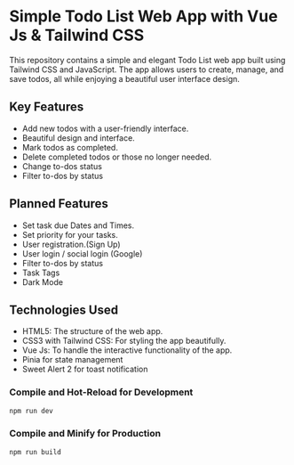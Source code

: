 # Simple Todo List Web App with Vue Js & Tailwind CSS

This repository contains a simple and elegant Todo List web app built using Tailwind CSS and JavaScript. The app allows users to create, manage, and save todos, all while enjoying a beautiful user interface design.


## Key Features
* Add new todos with a user-friendly interface.
* Beautiful design and interface.
* Mark todos as completed.
* Delete completed todos or those no longer needed.
* Change to-dos status
* Filter to-dos by status

## Planned Features
* Set task due Dates and Times.
* Set priority for your tasks.
* User registration.(Sign Up)
* User login / social login (Google)
* Filter to-dos by status
* Task Tags
* Dark Mode

## Technologies Used
* HTML5: The structure of the web app.
* CSS3 with Tailwind CSS: For styling the app beautifully.
* Vue Js: To handle the interactive functionality of the app.
* Pinia for state management
* Sweet Alert 2 for toast notification

### Compile and Hot-Reload for Development

```sh
npm run dev
```

### Compile and Minify for Production

```sh
npm run build
```
